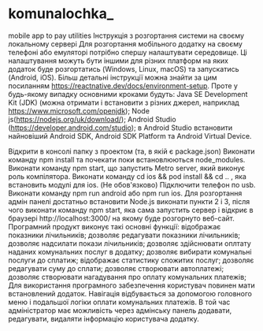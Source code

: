 # komunalochka_
mobile app to pay utilities
Інструкція з розгортання системи на своєму локальному сервері
Для розгортання мобільного додатку на своєму телефоні або емуляторі потрібно спершу налаштувати середовище. Ці налаштування можуть бути іншими для різних платформ на яких додаток буде розгортатись (Windows, Linux, macOS) та запускатись (Android, iOS). Більш детальні інструкції можна знайти за цим посиланням https://reactnative.dev/docs/environment-setup. Проте у будь-якому випадку основними кроками будуть:
Java SE Development Kit (JDK) (можна отримати і встановити з різних джерел, наприклад https://www.microsoft.com/openjdk);
Node js(https://nodejs.org/uk/download/);
Android Studio (https://developer.android.com/studio);
в Android Studio встановити найновіший Android SDK, Android SDK Platform та Android Virtual Device.

Відкрити в консолі папку з проектом (та, в якій є package.json)
Виконати команду npm install та почекати поки встановлюються node_modules.
Виконати команду npm start, що запустить Metro server, який виконує роль компілятора.
Виконати команду cd ios && pod install && cd .. , яка встановить модулі для ios.
(Не обов'язково) Підключити телефон по usb.
Виконати команду npm run android або npm run ios.
Для розгортання адмін панелі достатньо встановити Node.js виконати пункти 2 і 3, після чого виконати команду npm start, яка сама запустить сервер і відкриє в браузері http://localhost:3000/ на якому буде розгорнуто веб-сайт.
Програмний продукт виконує такі основні функції: 
відображає показники лічильників;
дозволяє редагувати показники лічильників;
дозволяє надсилати покази лічильників;
дозволяє здійснювати оплтату наданих комунальних послуг в додатку;
дозволяє вибирати комунальні послуги до сплатиж;
відображає статистику спожитих послуг;
дозволяє редагувати суму до сплати;
дозволяє створювати автоплатежі;
дозволяє створювати нагадування про оплату комунальних платежів;
Для використання програмного забезпечення користувач повинен мати встановлений додаток. Навігація відбувається за допомогою головного меню і подальшої логіки оплати комунальних платежів. В той час адміністратор має можливість через адмінську панель додавати, редагувати, видаляти інформацію користувача додатку.
